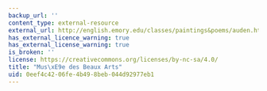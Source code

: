 ```yaml
---
backup_url: ''
content_type: external-resource
external_url: http://english.emory.edu/classes/paintings&poems/auden.html
has_external_licence_warning: true
has_external_license_warning: true
is_broken: ''
license: https://creativecommons.org/licenses/by-nc-sa/4.0/
title: "Mus\xE9e des Beaux Arts"
uid: 0eef4c42-06fe-4b49-8beb-044d92977eb1
---
```

